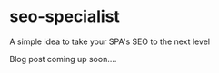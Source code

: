 # seo-specialist
A simple idea to take your SPA's SEO to the next level

Blog post coming up soon....
